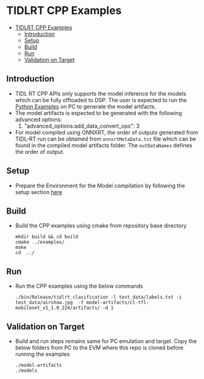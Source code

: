 # TIDLRT CPP Examples
- [TIDLRT CPP Examples](#tidlrt-cpp-examples)
  - [Introduction](#introduction)
  - [Setup](#setup)
  - [Build](#build)
  - [Run](#run)
  - [Validation on Target](#validation-on-target)


## Introduction
   - TIDL RT CPP APIs only supports the model inference for the models which can be fully offloaded to DSP. The user is expected  to run the [Python Examples](../osrt_python/README.md#python-example) on PC to generate the model artifacts.
  - The model artifacts is expected to be generated with the following advanced options:
    1. "advanced_options:add_data_convert_ops": 3
  - For model compiled using ONNXRT, the order of outputs generated from TIDL-RT run can be obtained from 
    `onnxrtMetaData.txt` file which can be found in the compiled model artifacts folder. The `outDataNames` defines the order of output.
## Setup
- Prepare the Environment for the Model compilation by following the setup section [here](../../README.md#setup)

## Build 
  - Build the CPP examples using cmake from repository base directory
    ```
    mkdir build && cd build
    cmake ../examples/
    make
    cd  ../
    ```

## Run 
  - Run the CPP examples using the below commands
    ```
    ./bin/Release/tidlrt_clasification -l test_data/labels.txt -i test_data/airshow.jpg  -f model-artifacts/cl-tfl-mobilenet_v1_1.0_224/artifacts/ -d 1
    ```
## Validation on Target
- Build and run steps remains same for PC emulation and target. Copy the below folders from PC to the EVM where this repo is cloned before running the examples
  
    ```
    ./model-artifacts
    ./models
    ```



